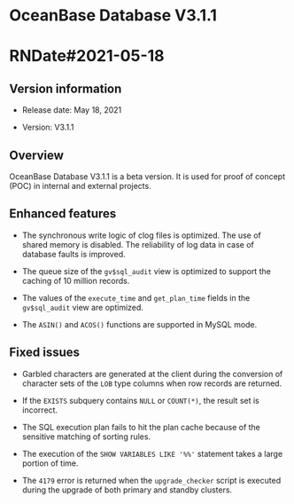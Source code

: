 # OceanBase Database V3.1.1

# RNDate#2021-05-18

## Version information


* Release date: May 18, 2021

* Version: V3.1.1

## Overview


OceanBase Database V3.1.1 is a beta version. It is used for proof of concept (POC) in internal and external projects. 

## Enhanced features


* The synchronous write logic of clog files is optimized. The use of shared memory is disabled. The reliability of log data in case of database faults is improved. 

* The queue size of the `gv$sql_audit` view is optimized to support the caching of 10 million records. 

* The values of the `execute_time` and `get_plan_time` fields in the `gv$sql_audit` view are optimized. 

* The `ASIN()` and `ACOS()` functions are supported in MySQL mode. 

## Fixed issues


* Garbled characters are generated at the client during the conversion of character sets of the `LOB` type columns when row records are returned. 

* If the `EXISTS` subquery contains `NULL` or `COUNT(*)`, the result set is incorrect. 

* The SQL execution plan fails to hit the plan cache because of the sensitive matching of sorting rules. 

* The execution of the `SHOW VARIABLES LIKE '%%'` statement takes a large portion of time. 

* The `4179` error is returned when the `upgrade_checker` script is executed during the upgrade of both primary and standby clusters. 
